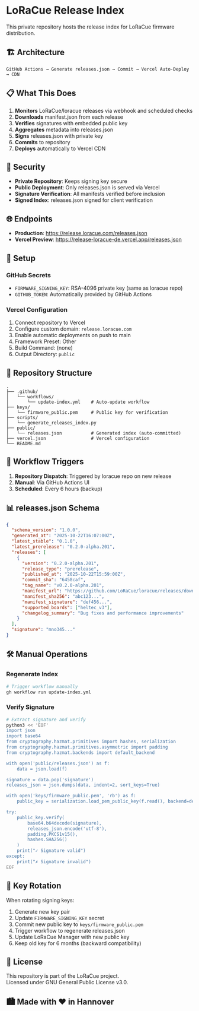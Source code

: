 # LoRaCue Release Index

This private repository hosts the release index for LoRaCue firmware distribution.

## 🏗️ Architecture

```
GitHub Actions → Generate releases.json → Commit → Vercel Auto-Deploy → CDN
```

## 📋 What This Does

1. **Monitors** LoRaCue/loracue releases via webhook and scheduled checks
2. **Downloads** manifest.json from each release
3. **Verifies** signatures with embedded public key
4. **Aggregates** metadata into releases.json
5. **Signs** releases.json with private key
6. **Commits** to repository
7. **Deploys** automatically to Vercel CDN

## 🔐 Security

- **Private Repository**: Keeps signing key secure
- **Public Deployment**: Only releases.json is served via Vercel
- **Signature Verification**: All manifests verified before inclusion
- **Signed Index**: releases.json signed for client verification

## 🌐 Endpoints

- **Production**: https://release.loracue.com/releases.json
- **Vercel Preview**: https://release-loracue-de.vercel.app/releases.json

## 🔧 Setup

### GitHub Secrets

- `FIRMWARE_SIGNING_KEY`: RSA-4096 private key (same as loracue repo)
- `GITHUB_TOKEN`: Automatically provided by GitHub Actions

### Vercel Configuration

1. Connect repository to Vercel
2. Configure custom domain: `release.loracue.com`
3. Enable automatic deployments on push to main
4. Framework Preset: Other
5. Build Command: (none)
6. Output Directory: `public`

## 📁 Repository Structure

```
.
├── .github/
│   └── workflows/
│       └── update-index.yml    # Auto-update workflow
├── keys/
│   └── firmware_public.pem     # Public key for verification
├── scripts/
│   └── generate_releases_index.py
├── public/
│   └── releases.json           # Generated index (auto-committed)
├── vercel.json                 # Vercel configuration
└── README.md
```

## 🔄 Workflow Triggers

1. **Repository Dispatch**: Triggered by loracue repo on new release
2. **Manual**: Via GitHub Actions UI
3. **Scheduled**: Every 6 hours (backup)

## 📊 releases.json Schema

```json
{
  "schema_version": "1.0.0",
  "generated_at": "2025-10-22T16:07:00Z",
  "latest_stable": "0.1.0",
  "latest_prerelease": "0.2.0-alpha.201",
  "releases": [
    {
      "version": "0.2.0-alpha.201",
      "release_type": "prerelease",
      "published_at": "2025-10-22T15:59:00Z",
      "commit_sha": "6458caf",
      "tag_name": "v0.2.0-alpha.201",
      "manifest_url": "https://github.com/LoRaCue/loracue/releases/download/v0.2.0-alpha.201/manifest.json",
      "manifest_sha256": "abc123...",
      "manifest_signature": "def456...",
      "supported_boards": ["heltec_v3"],
      "changelog_summary": "Bug fixes and performance improvements"
    }
  ],
  "signature": "mno345..."
}
```

## 🛠️ Manual Operations

### Regenerate Index

```bash
# Trigger workflow manually
gh workflow run update-index.yml
```

### Verify Signature

```bash
# Extract signature and verify
python3 << 'EOF'
import json
import base64
from cryptography.hazmat.primitives import hashes, serialization
from cryptography.hazmat.primitives.asymmetric import padding
from cryptography.hazmat.backends import default_backend

with open('public/releases.json') as f:
    data = json.load(f)

signature = data.pop('signature')
releases_json = json.dumps(data, indent=2, sort_keys=True)

with open('keys/firmware_public.pem', 'rb') as f:
    public_key = serialization.load_pem_public_key(f.read(), backend=default_backend())

try:
    public_key.verify(
        base64.b64decode(signature),
        releases_json.encode('utf-8'),
        padding.PKCS1v15(),
        hashes.SHA256()
    )
    print("✓ Signature valid")
except:
    print("✗ Signature invalid")
EOF
```

## 🔑 Key Rotation

When rotating signing keys:

1. Generate new key pair
2. Update `FIRMWARE_SIGNING_KEY` secret
3. Commit new public key to `keys/firmware_public.pem`
4. Trigger workflow to regenerate releases.json
5. Update LoRaCue Manager with new public key
6. Keep old key for 6 months (backward compatibility)

## 📄 License

This repository is part of the LoRaCue project.  
Licensed under GNU General Public License v3.0.

## 🏙️ Made with ❤️ in Hannover
